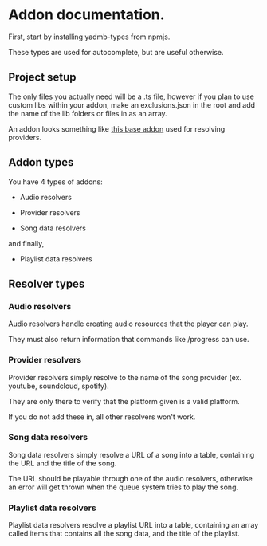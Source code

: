 # Addon documentation.

First, start by installing yadmb-types from npmjs.

These types are used for autocomplete, but are useful otherwise.

## Project setup

The only files you actually need will be a .ts file, however if you plan to use custom libs within your addon, make an exclusions.json in the root and add the name of the lib folders or files in as an array.

An addon looks something like [this base addon](https://github.com/tairasoul/YADMB/blob/main/rework/addons/base/baseNameResolvers.ts) used for resolving providers.

## Addon types

You have 4 types of addons:

- Audio resolvers

- Provider resolvers

- Song data resolvers

and finally,

- Playlist data resolvers

## Resolver types

### Audio resolvers

Audio resolvers handle creating audio resources that the player can play.

They must also return information that commands like /progress can use.

### Provider resolvers

Provider resolvers simply resolve to the name of the song provider (ex. youtube, soundcloud, spotify).

They are only there to verify that the platform given is a valid platform.

If you do not add these in, all other resolvers won't work.

### Song data resolvers

Song data resolvers simply resolve a URL of a song into a table, containing the URL and the title of the song.

The URL should be playable through one of the audio resolvers, otherwise an error will get thrown when the queue system tries to play the song.

### Playlist data resolvers

Playlist data resolvers resolve a playlist URL into a table, containing an array called items that contains all the song data, and the title of the playlist.